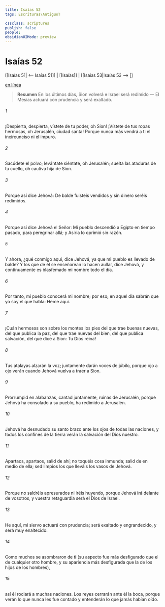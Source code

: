 ```yaml
---
title: Isaías 52
tags: Escrituras\AntiguoT

cssclass: scriptures
publish: false
people:
obsidianUIMode: preview
---
```


# Isaías 52
[[Isaías 51| <-- Isaías 51]] | [[Isaías]] | [[Isaías 53|Isaías 53 --> ]]

[en línea](https://churchofjesuschrist.org/study/scriptures/ot/isa/52?lang=spa)

> __Resumen__
En los últimos días, Sion volverá e Israel será redimido — El Mesías actuará con prudencia y será exaltado.

###### 1 
¡Despierta, despierta, vístete de tu poder, oh Sion! ¡Vístete de tus ropas hermosas, oh Jerusalén, ciudad santa! Porque nunca más vendrá a ti el incircunciso ni el impuro.

###### 2 
Sacúdete el polvo; levántate  siéntate, oh Jerusalén; suelta las ataduras de tu cuello, oh cautiva hija de Sion.

###### 3 
Porque así dice Jehová: De balde fuisteis vendidos y sin dinero seréis redimidos.

###### 4 
Porque así dice Jehová el Señor: Mi pueblo descendió a Egipto en tiempo pasado, para peregrinar allá; y Asiria lo oprimió sin razón.

###### 5 
Y ahora, ¿qué conmigo aquí, dice Jehová, ya que mi pueblo es llevado de balde? Y los que de él se enseñorean lo hacen aullar, dice Jehová, y continuamente es blasfemado mi nombre todo el día.

###### 6 
Por tanto, mi pueblo conocerá mi nombre; por eso, en aquel día sabrán que yo soy el que habla: Heme aquí.

###### 7 
¡Cuán hermosos son sobre los montes los pies del que trae buenas nuevas, del que publica la paz, del que trae nuevas del bien, del que publica salvación, del que dice a Sion: Tu Dios reina!

###### 8 
Tus atalayas alzarán la voz; juntamente darán voces de júbilo, porque ojo a ojo verán cuando Jehová vuelva a traer a Sion.

###### 9 
Prorrumpid en alabanzas, cantad juntamente, ruinas de Jerusalén, porque Jehová ha consolado a su pueblo, ha redimido a Jerusalén.

###### 10 
Jehová ha desnudado su santo brazo ante los ojos de todas las naciones, y todos los confines de la tierra verán la salvación del Dios nuestro.

###### 11 
Apartaos, apartaos, salid de ahí; no toquéis cosa inmunda; salid de en medio de ella; sed limpios los que lleváis los vasos de Jehová.

###### 12 
Porque no saldréis apresurados ni iréis huyendo, porque Jehová irá delante de vosotros, y vuestra retaguardia será el Dios de Israel.

###### 13 
He aquí, mi siervo actuará con prudencia; será exaltado y engrandecido, y será muy enaltecido.

###### 14 
Como muchos se asombraron de ti (su aspecto fue más desfigurado que el de cualquier otro hombre, y su apariencia más desfigurada que la de los hijos de los hombres),

###### 15 
así él rociará a muchas naciones. Los reyes cerrarán ante él la boca, porque verán lo que nunca les fue contado y entenderán lo que jamás habían oído.

